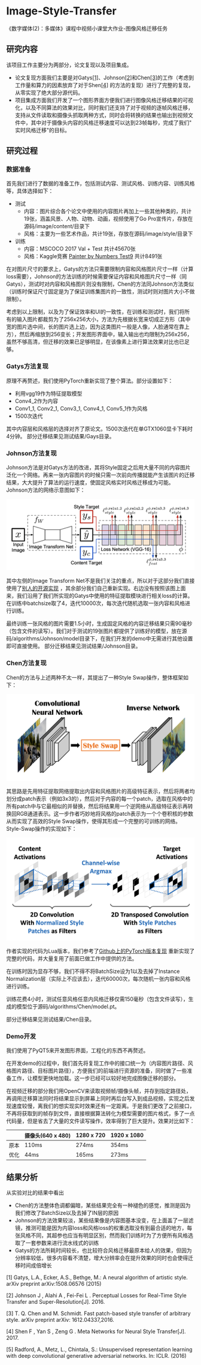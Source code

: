 # Image-Style-Transfer

《数字媒体(2)：多媒体》课程中视频小课堂大作业-图像风格迁移任务

## 研究内容

该项目工作主要分为两部分，论文复现以及项目集成。

- 论文复现方面我们主要是对Gatys[[1]](#1)、Johnson[[2]](#2)和Chen[[3]](#3)的工作（考虑到工作量和算力的因素放弃了对于Shen[[4]](#4)
  的方法的复现）进行了完整的复现，从零实现了绝大部分源代码。
- 项目集成方面我们开发了一个图形界面方便我们进行图像风格迁移结果的可视化，以及不同算法的效果对比，同时我们还支持了对于视频的逐帧风格迁移，支持从文件读取和摄像头抓取两种方式，同时会将转换的结果也输出到视频文件中，其中对于摄像头内容的风格迁移速度可以达到23帧每秒，完成了我们"
实时风格迁移"的目标。

## 研究过程

### 数据准备

首先我们进行了数据的准备工作，包括测试内容、测试风格、训练内容、训练风格等，具体选择如下：

- 测试
    - 内容：图片综合各个论文中使用的内容图片再加上一些其他种类的，共计19张，涵盖风景、人物、动物、动画，视频使用了Go Pro宣传片，存放在源码/image/content/目录下
    - 风格：主要为一些艺术作品，共计19张，存放在源码/image/style/目录下
- 训练
    - 内容：MSCOCO 2017 Val + Test 共计45670张
    - 风格：Kaggle竞赛 [Painter by Numbers Test9](https://www.kaggle.com/c/painter-by-numbers) 共计8491张

在对图片尺寸的要求上，Gatys的方法只需要限制内容和风格图片尺寸一样（计算loss需要），Johnson的方法训练的时候需要保证内容和风格图片尺寸一样（同Gatys），测试时对内容和风格图片则没有限制，Chen的方法同Johnson方法类似（训练时保证尺寸固定是为了保证训练集图片的一致性，测试时则对图片大小不做限制）。

考虑到以上限制，以及为了保证效率和UI的一致性，在训练和测试时，我们将所有的输入图片都裁剪为了256x256大小，方法为先根据长宽来切成正方形（其中宽的图片选中间，长的图片选上边，因为这类图片一般是人像，人脸通常在靠上方），然后再缩放到256变长；开发图形界面中，输入输出也均限制为256x256，虽然不够高清，但迁移的效果已足够明显，在该像素上进行算法效果对比也已足够。

### Gatys方法复现

原理不再赘述，我们使用PyTorch重新实现了整个算法。部分设置如下：

- 利用vgg19作为特征提取模型
- Conv4\_2作为内容
- Conv1\_1, Conv2\_1, Conv3\_1, Conv4\_1, Conv5\_1作为风格
- 1500次迭代

其中内容层和风格层的选择对齐了原论文。1500次迭代在单GTX1060显卡下耗时4分钟。 部分迁移结果见测试结果/Gays目录。

### Johnson方法复现

Johnson方法是对Gatys方法的改进，其将Style固定之后用大量不同的内容图片泛化一个网络。再来一张内容图片的时候只需一次前向传播就能产生该图片的迁移结果，大大提升了算法的运行速度，使固定风格实时风格迁移成为可能。Johnson方法的网络示意图如下：

![Johnson](pic/Johnson.png)

其中左侧的Image Transform
Net不是我们关注的重点，所以对于这部分我们直接使用了[别人的开源实现](https://github.com/dxyang/StyleTransfer/blob/master/network.py)
，其余部分我们自己重新实现。右边没有按照该图上面来，我们沿用了我们所实现的Gatys中使用的特征提取模块进行相关loss的计算。在训练中batchsize取了4，迭代10000次，每次迭代随机选取一张内容和风格进行训练。

最终训练一张风格的图片需要1.5小时，生成固定风格的内容迁移结果只需90毫秒（包含文件的读写）。我们对于测试的19张图片都提供了训练好的模型，放在源码/algorithms/Johnson/model目录下，在我们开发的demo中无需进行其他设置即可直接使用。
部分迁移结果见测试结果/Johnson目录。

### Chen方法复现

Chen的方法与上述两种不太一样，其提出了一种Style Swap操作，整体框架如下：

![Chen](pic/Chen.png)

其思路是先用特征提取网络提取出内容和风格图片的高级特征表示，然后将两者均划分成patch表示（例如3x3的），然后对于内容的每一个patch，选取在风格中的所有patch中与它最相似的并替换，然后将结果用一个逆网络从高级特征表示再转换回RGB通道表示。这一步作者巧妙地将风格的patch表示为一个个卷积核的参数从而实现了高效的Style
Swap操作，使得其形成一个完整的可训练的网络。Style-Swap操作的实现如下：

![StyleSwap](pic/StyleSwap.png)

作者实现的代码为Lua版本，我们参考了[Github上的PyTorch版本复现](https://github.com/irasin/Pytorch_Style_Swap) 重新实现了完整的代码，并大量复用了前面已做工作中提供的方法。

在训练时因为显存不够，我们不得不将BatchSize设为1以及去掉了Instance Normalization层（实际上不应该去），迭代60000次，每次随机一张内容和风格进行训练。

训练花费4小时，测试任意风格任意内风格迁移仅需150毫秒（包含文件读写），生成的模型位于源码/algorithms/Chen/model.pt。

部分迁移结果见测试结果/Chen目录。

### Demo开发

我们使用了PyQT5来开发图形界面，工程化的东西不再赘述。

在开发demo的过程中，我们首先将复现工作中的接口统一为（内容图片路径、风格图片路径、目标图片路径），方便我们的前端进行资源的准备，同时做了一些准备工作，让模型更快地加载。这一步已经可以较好地完成图像迁移的部分。

在视频迁移的部分我们用OpenCV来读取视频帧/摄像头帧，并存到指定路径处，再调用迁移算法同时将结果显示到屏幕上同时再后台写入到成品视频，实现之后发现速度较慢，离我们的想实现实时效果还有一定距离。于是我们更改了之前接口，不再将获取到的帧存到文件，直接根据算法转化为模型需要的图片格式，多了一点代码量，但是省去了大量的文件读写操作，效率得到了巨大提升。效果对比如下：

|      | 摄像头(640 x 480) | 1280 x 720 | 1920 x 1080 |
| ---- |----------------|------------|-------------|
| 原本 | 110ms          | 274ms      | 354ms       |
| 优化 | 44ms           | 165ms      | 273ms       |

## 结果分析

从实验对比的结果中看出

- Chen的方法整体色调都偏暗，某些结果完全有一种褪色的感觉，推测是因为我们修改了BatchSize以及去掉了IN层的原因
- Johnson的方法效果较淡，某些结果像是内容图基本没变，在上面盖了一层滤镜，推测可能是因为内容loss和风格loss的权重选取没有到最合适的地方，每张风格不同，其超参也应当有明显区别，然而我们训练时为了方便所有风格选取了一套参数来进行流水线式的训练
- Gatys的方法所耗时间较长，也比较符合风格迁移最原本给人的效果，但因为分辨率较低，很多内容看不清楚，增大分辨率会在提升效果的同时也会使得迁移时间成倍增长

<a id="1">[1]</a>
Gatys, L.A., Ecker, A.S., Bethge, M.: A neural algorithm of artistic style. arXiv preprint arXiv:1508.06576 (2015)

<a id="2">[2]</a>
Johnson J , Alahi A , Fei-Fei L . Perceptual Losses for Real-Time Style Transfer and Super-Resolution[J]. 2016.

<a id="3">[3]</a>
T. Q. Chen and M. Schmidt. Fast patch-based style transfer of arbitrary style. arXiv preprint arXiv:
1612.04337,2016.

<a id="4">[4]</a>
Shen F , Yan S , Zeng G . Meta Networks for Neural Style Transfer[J]. 2017.

<a id="5">[5]</a>
Radford, A., Metz, L., Chintala, S.: Unsupervised representation learning with deep convolutional generative adversarial
networks. In: ICLR. (2016)